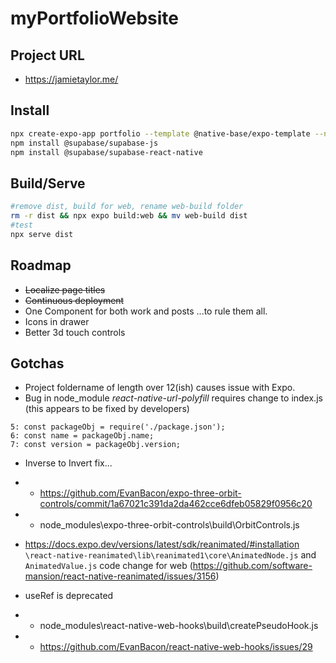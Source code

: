 # myPortfolioWebsite

## Project URL
 - https://jamietaylor.me/

## Install
```sh
npx create-expo-app portfolio --template @native-base/expo-template --npm
npm install @supabase/supabase-js
npm install @supabase/supabase-react-native
```

## Build/Serve
```bash
#remove dist, build for web, rename web-build folder
rm -r dist && npx expo build:web && mv web-build dist
#test
npx serve dist
```

## Roadmap
 - ~~Localize page titles~~
 - ~~Continuous deployment~~
 - One Component for both work and posts ...to rule them all.
 - Icons in drawer
 - Better 3d touch controls

## Gotchas
 - Project foldername of length over 12(ish) causes issue with Expo. 
 - Bug in node_module *react-native-url-polyfill* requires change to index.js (this appears to be fixed by developers)
```
5: const packageObj = require('./package.json');
6: const name = packageObj.name;
7: const version = packageObj.version;
```

 - Inverse to Invert fix...
 - - https://github.com/EvanBacon/expo-three-orbit-controls/commit/1a67021c391da2da462cce6dfeb05829f0956c20
 - - node_modules\expo-three-orbit-controls\build\OrbitControls.js

 - https://docs.expo.dev/versions/latest/sdk/reanimated/#installation
 ```\react-native-reanimated\lib\reanimated1\core\AnimatedNode.js``` and ```AnimatedValue.js``` code change for web (https://github.com/software-mansion/react-native-reanimated/issues/3156)

 - useRef is deprecated
 - - node_modules\react-native-web-hooks\build\createPseudoHook.js
 - - https://github.com/EvanBacon/react-native-web-hooks/issues/29
